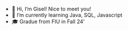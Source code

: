 - 👋 Hi, I’m Gisel! Nice to meet you!
- 🌱 I’m currently learning Java, SQL, Javascript
- 🎓 Gradue from FIU in Fall 24'

<!---
giselmn/giselmn is a ✨ special ✨ repository because its `README.md` (this file) appears on your GitHub profile.
You can click the Preview link to take a look at your changes.
--->
